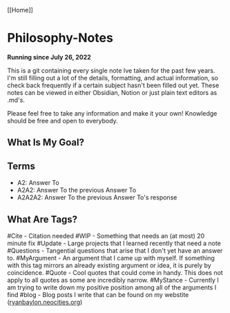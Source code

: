 [[Home]]
# Philosophy-Notes
**Running since July 26, 2022**

This is a git containing every single note Ive taken for the past few years. I'm still filling out a lot of the details, formatting, and actual information, so check back frequently if a certain subject hasn't been filled out yet. These notes can be viewed in either Obsidian, Notion or just plain text editors as .md's.

Please feel free to take any information and make it your own! Knowledge should be free and open to everybody.

## What Is My Goal?



## Terms
* A2: Answer To
* A2A2: Answer To the previous Answer To
* A2A2A2: Answer To the previous Answer To's response


## What Are Tags?

#Cite - Citation needed
#WIP - Something that needs an (at most) 20 minute fix
#Update - Large projects that I learned recently that need a note
#Questions - Tangential questions that arise that I don't yet have an answer to.
#MyArgument - An argument that I came up with myself. If something with this tag mirrors an already existing argument or idea, it is purely by coincidence.
#Quote - Cool quotes that could come in handy. This does not apply to all quotes as some are incredibly narrow.
#MyStance - Currently I am trying to write down my positive position among all of the arguments I find
#blog - Blog posts I write that can be found on my webstite ([ryanbaylon.neocities.org](ryanbaylon.neocities.org))
